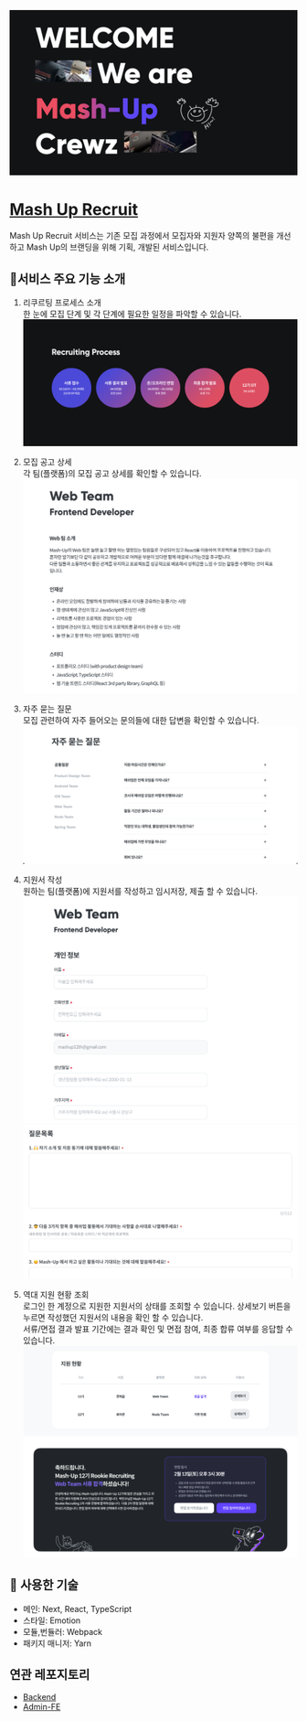![Welcome We are Mash-Up Crewz](public/readme/welcome.png)

# [Mash Up Recruit](https://recruit.mash-up.kr)

Mash Up Recruit 서비스는 기존 모집 과정에서 모집자와 지원자 양쪽의 불편을 개선하고 Mash Up의 브랜딩을 위해 기획, 개발된 서비스입니다.

## 🚀서비스 주요 기능 소개

1. 리쿠르팅 프로세스 소개  
   한 눈에 모집 단계 및 각 단계에 필요한 일정을 파악할 수 있습니다.
   ![](public/readme/recruiting-process.png)

2. 모집 공고 상세  
   각 팀(플랫폼)의 모집 공고 상세를 확인할 수 있습니다.
   ![](public/readme/recruit-announcement.png)

3. 자주 묻는 질문  
   모집 관련하여 자주 들어오는 문의들에 대한 답변을 확인할 수 있습니다.
   ![](public/readme/faq.png)

4. 지원서 작성  
   원하는 팀(플랫폼)에 지원서를 작성하고 임시저장, 제출 할 수 있습니다.
   ![](public/readme/application1.png)
   ![](public/readme/application2.png)

5. 역대 지원 현황 조회  
   로그인 한 계정으로 지원한 지원서의 상태를 조회할 수 있습니다. 상세보기 버튼을 누르면 작성했던 지원서의 내용을 확인 할 수 있습니다.  
   서류/면접 결과 발표 기간에는 결과 확인 및 면접 참여, 최종 합류 여부를 응답할 수 있습니다.
   ![](public/readme/application-state1.png)
   ![](public/readme/application-state2.png)

## 🔧 사용한 기술

- 메인: Next, React, TypeScript
- 스타일: Emotion
- 모듈,번듈러: Webpack
- 패키지 매니저: Yarn

## 연관 레포지토리

- [Backend](https://github.com/mash-up-kr/mashup-server)
- [Admin-FE](https://github.com/mash-up-kr/mash-up-admin-fe)
